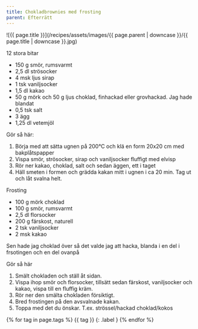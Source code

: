 ```yaml
---
title: Chokladbrownies med frosting
parent: Efterrätt
---
```

![{{ page.title }}](/recipes/assets/images/{{ page.parent | downcase }}/{{ page.title | downcase }}.jpg)

12 stora bitar

- 150 g smör, rumsvarmt
- 2,5 dl strösocker
- 4 msk ljus sirap
- 1 tsk vaniljsocker
- 1,5 dl kakao
- 50 g mörk och 50 g ljus choklad, finhackad eller grovhackad. Jag hade blandat
- 0,5 tsk salt
- 3 ägg
- 1,25 dl vetemjöl

Gör så här:

1. Börja med att sätta ugnen på 200°C och klä en form 20x20 cm med bakplåtspapper
2. Vispa smör, strösocker, sirap och vaniljsocker fluffigt med elvisp
3. Rör ner kakao, choklad, salt och sedan äggen, ett i taget
4. Häll smeten i formen och grädda kakan mitt i ugnen i ca 20 min. Tag ut och låt svalna helt.

Frosting

- 100 g mörk choklad
- 100 g smör, rumsvarmt
- 2,5 dl florsocker
- 200 g färskost, naturell
- 2 tsk vaniljsocker
- 2 msk kakao

Sen hade jag choklad över så det valde jag att hacka, blanda i en del i frsotingen och en del ovanpå

Gör så här

1. Smält chokladen och ställ åt sidan.
2. Vispa ihop smör och florsocker, tillsätt sedan färskost, vaniljsocker och
kakao, vispa till en fluffig kräm.
3. Rör ner den smälta chokladen försiktigt.
4. Bred frostingen på den avsvalnade kakan.
5. Toppa med det du önskar. T.ex. strössel/hackad choklad/kokos

{% for tag in page.tags %}
{{ tag }}
{: .label }
{% endfor %}
